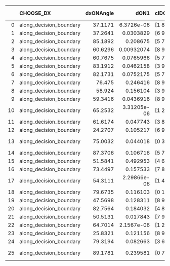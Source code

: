 |    | CHOOSE_DX               |   dxONAngle |        dON1 | cIDON1   |   dON_patch_1 |   nTON |         dON |   dxOFFAngle |       dOFF1 | cIDOFF1   |   dOFF_patch_1 |   nTOFF |        dOFF | SUCCESS   |   nExp |   dual_point_id |   subpoint_time_seconds |   total_execution_time |       logp |         dOFF/dON | Vote dOFF>dON   |
|---:|:------------------------|------------:|------------:|:---------|--------------:|-------:|------------:|-------------:|------------:|:----------|---------------:|--------:|------------:|:----------|-------:|----------------:|------------------------:|-----------------------:|-----------:|-----------------:|:----------------|
|  0 | along_decision_boundary |     37.1171 | 6.3726e-06  | [1 8]    |   6.3726e-06  |      1 | 6.3726e-06  |      58.1811 | 0.812901    | [0 8]     |    0.812901    |       1 | 0.812901    | True      |      1 |               1 |                4.26493  |                4.47499 |  0         | 127562           | True            |
|  1 | along_decision_boundary |     37.2641 | 0.0303829   | [6 9]    |   0.0303829   |      1 | 0.0303829   |      54.3089 | 1.20433     | [6 9]     |    1.20433     |       1 | 1.20433     | True      |      2 |              67 |                4.59788  |              108.652   | -0.5       |     39.6384      | True            |
|  2 | along_decision_boundary |     85.1892 | 0.208675    | [5 7]    |   0.208675    |      1 | 0.208675    |      77.9644 | 0.201181    | [5 7]     |    0.201181    |       1 | 0.201181    | False     |      3 |              83 |                1.66007  |              129.29    | -1         |      0.964085    | False           |
|  3 | along_decision_boundary |     60.6296 | 0.00932074  | [8 9]    |   0.00932074  |      1 | 0.00932074  |      73.3079 | 0.0831019   | [8 9]     |    0.0831019   |       1 | 0.0831019   | True      |      4 |             114 |                0.749254 |              184.374   | -0.166667  |      8.9158      | True            |
|  4 | along_decision_boundary |     60.7675 | 0.0765966   | [5 7]    |   0.0765966   |      1 | 0.0765966   |      68.7022 | 0.136956    | [5 7]     |    0.136956    |       1 | 0.136956    | True      |      5 |             123 |                0.938564 |              190.645   | -0.5       |      1.78802     | True            |
|  5 | along_decision_boundary |     83.1912 | 0.0462158   | [3 9]    |   0.0462158   |      1 | 0.0462158   |      77.604  | 0.174113    | [3 9]     |    0.174113    |       1 | 0.174113    | True      |      6 |             167 |                1.39056  |              255.37    | -0.9       |      3.76739     | True            |
|  6 | along_decision_boundary |     82.1731 | 0.0752175   | [5 7]    |   0.0752175   |      1 | 0.0752175   |      73.2608 | 0.0136527   | [5 7]     |    0.0136527   |       1 | 0.0136527   | False     |      7 |             179 |                1.40124  |              293.083   | -1.33333   |      0.18151     | False           |
|  7 | along_decision_boundary |     76.475  | 0.246416    | [8 9]    |   0.246416    |      1 | 0.246416    |      73.2558 | 0.285606    | [8 9]     |    0.285606    |       1 | 0.285606    | True      |      8 |             224 |                5.739    |              373.18    | -0.642857  |      1.15904     | True            |
|  8 | along_decision_boundary |     58.924  | 0.156104    | [3 9]    |   0.156104    |      1 | 0.156104    |      55.604  | 0.362885    | [3 9]     |    0.362885    |       1 | 0.362885    | True      |      9 |             228 |                2.91893  |              380.612   | -1         |      2.32463     | True            |
|  9 | along_decision_boundary |     59.3416 | 0.0436916   | [8 9]    |   0.0436916   |      1 | 0.0436916   |      81.3065 | 0.0436218   | [8 9]     |    0.0436218   |       1 | 0.0436218   | False     |     10 |             267 |                1.04713  |              425.862   | -1.38889   |      0.998402    | False           |
| 10 | along_decision_boundary |     65.2532 | 3.31205e-06 | [1 2]    |   3.31205e-06 |      1 | 3.31205e-06 |      82.3922 | 0.0139417   | [0 2]     |    0.0139417   |       1 | 0.0139417   | True      |     11 |             333 |                0.544425 |              513.688   | -0.8       |   4209.4         | True            |
| 11 | along_decision_boundary |     61.6174 | 0.047743    | [3 8]    |   0.047743    |      1 | 0.047743    |      72.6462 | 0.0821329   | [3 8]     |    0.0821329   |       1 | 0.0821329   | True      |     12 |             346 |                0.965811 |              536.896   | -1.13636   |      1.72031     | True            |
| 12 | along_decision_boundary |     24.2707 | 0.105217    | [6 9]    |   0.105217    |      1 | 0.105217    |      40.4029 | 0.0539274   | [6 9]     |    0.0539274   |       1 | 0.0539274   | False     |     13 |             373 |                0.861889 |              571.545   | -1.5       |      0.512533    | False           |
| 13 | along_decision_boundary |     75.0032 | 0.044018    | [0 3]    |   0.044018    |      1 | 0.044018    |      64.9982 | 1.40916e-06 | [0 3]     |    1.40916e-06 |       1 | 1.40916e-06 | False     |     14 |             375 |                0.808062 |              574.992   | -0.961538  |      3.20133e-05 | False           |
| 14 | along_decision_boundary |     87.3706 | 0.106716    | [5 7]    |   0.106716    |      1 | 0.106716    |      84.1398 | 0.479739    | [5 7]     |    0.479739    |       1 | 0.479739    | True      |     15 |             415 |                3.37902  |              634.601   | -0.571429  |      4.49549     | True            |
| 15 | along_decision_boundary |     51.5841 | 0.492953    | [4 6]    |   0.492953    |      1 | 0.492953    |      35.2795 | 0.181823    | [4 6]     |    0.181823    |       1 | 0.181823    | False     |     16 |             418 |                4.45743  |              643.287   | -0.833333  |      0.368844    | False           |
| 16 | along_decision_boundary |     73.4497 | 0.157533    | [7 8]    |   0.157533    |      1 | 0.157533    |      68.9001 | 0.0405548   | [7 8]     |    0.0405548   |       1 | 0.0405548   | False     |     17 |             444 |                2.28363  |              677.6     | -0.5       |      0.257437    | False           |
| 17 | along_decision_boundary |     54.3111 | 2.29866e-06 | [1 4]    |   2.29866e-06 |      1 | 2.29866e-06 |      63.7243 | 0.336578    | [0 4]     |    0.336578    |       1 | 0.336578    | True      |     18 |             446 |                1.22985  |              678.861   | -0.264706  | 146424           | True            |
| 18 | along_decision_boundary |     79.6735 | 0.116103    | [0 1]    |   0.116103    |      1 | 0.116103    |      74.5463 | 0.088965    | [0 1]     |    0.088965    |       1 | 0.088965    | False     |     19 |             447 |                0.950425 |              679.815   | -0.444444  |      0.766259    | False           |
| 19 | along_decision_boundary |     47.5698 | 0.128311    | [8 9]    |   0.128311    |      1 | 0.128311    |      57.9836 | 0.120011    | [8 9]     |    0.120011    |       1 | 0.120011    | False     |     20 |             449 |                1.35705  |              684.361   | -0.236842  |      0.93531     | False           |
| 20 | along_decision_boundary |     82.7564 | 0.184032    | [4 8]    |   0.184032    |      1 | 0.184032    |      62.1277 | 0.762733    | [4 8]     |    0.762733    |       1 | 0.762733    | True      |     21 |             461 |                5.36857  |              715.868   | -0.1       |      4.14458     | True            |
| 21 | along_decision_boundary |     50.5131 | 0.017843    | [7 9]    |   0.017843    |      1 | 0.017843    |      53.1165 | 0.0142236   | [7 9]     |    0.0142236   |       1 | 0.0142236   | False     |     22 |             473 |                0.832398 |              733.915   | -0.214286  |      0.797149    | False           |
| 22 | along_decision_boundary |     64.7014 | 2.1567e-06  | [1 2]    |   2.1567e-06  |      1 | 2.1567e-06  |      73.7431 | 0.0330202   | [0 2]     |    0.0330202   |       1 | 0.0330202   | True      |     23 |             489 |                0.822937 |              753.715   | -0.0909091 |  15310.5         | True            |
| 23 | along_decision_boundary |     25.8321 | 0.121156    | [8 9]    |   0.121156    |      1 | 0.121156    |      42.7515 | 0.305451    | [8 9]     |    0.305451    |       1 | 0.305451    | True      |     24 |             495 |                1.78164  |              762.223   | -0.195652  |      2.52113     | True            |
| 24 | along_decision_boundary |     79.3194 | 0.082663    | [3 6]    |   0.082663    |      1 | 0.082663    |      71.8183 | 0.142581    | [3 6]     |    0.142581    |       1 | 0.142581    | True      |     25 |             496 |                1.08916  |              763.316   | -0.333333  |      1.72484     | True            |
| 25 | along_decision_boundary |     89.1781 | 0.239581    | [0 7]    |   0.239581    |      1 | 0.239581    |      66.6801 | 4.35018e-05 | [1 7]     |    4.35018e-05 |       1 | 4.35018e-05 | False     |     26 |             533 |                1.25287  |              818.353   | -0.5       |      0.000181575 | False           |